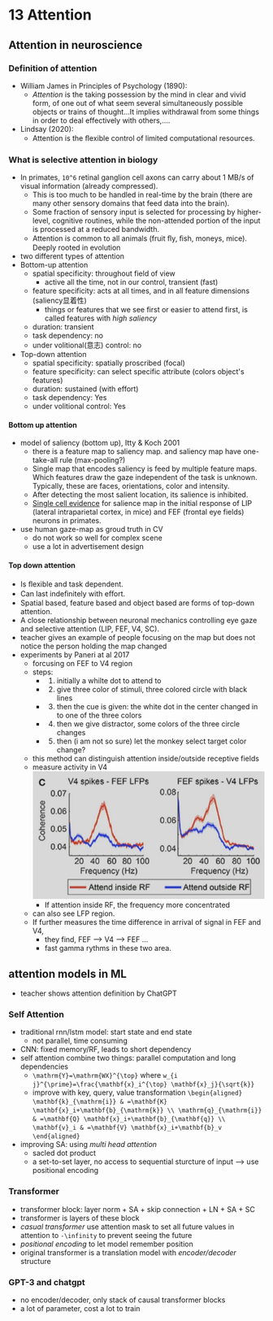 # 13 Attention

## Attention in neuroscience
### Definition of attention
- William James in Principles of Psychology (1890): 
    - *Attention* is the taking possession by the mind in clear and vivid form, of one out of what seem several simultaneously possible objects or trains of thought...It implies withdrawal from some things in order to deal effectively with others,….
- Lindsay (2020): 
    - Attention is the ﬂexible control of limited computational resources.


### What is selective attention in biology
- In primates, ``10^6`` retinal ganglion cell axons can carry about 1 MB/s of visual information (already compressed).
    - This is too much to be handled in real-time by the brain (there are many other sensory domains that feed data into the brain).
    - Some fraction of sensory input is selected for processing by higher-level, cognitive routines, while the non-attended portion of the input is processed at a reduced bandwidth.
    - Attention is common to all animals (fruit ﬂy, ﬁsh, moneys, mice). Deeply rooted in evolution
- two different types of attention
- Bottom-up attention
    - spatial specificity: throughout field of view
        - active all the time, not in our control, transient (fast)
    - feature specificity: acts at all times, and in all feature dimensions (saliency显着性)
        - things or features that we see first or easier to attend first, is called features with *high saliency*
    - duration: transient
    - task dependency: no
    - under volitional(意志) control: no
- Top-down attention
    - spatial specificity: spatially proscribed (focal)
    - feature specificity: can select specific attribute (colors object's features)
    - duration: sustained (with effort)
    - task dependency: Yes
    - under volitional control: Yes

#### Bottom up attention
- model of saliency (bottom up), Itty & Koch 2001
    - there is a feature map to saliency map. and saliency map have one-take-all rule (max-pooling?)
    - Single map that encodes saliency is feed by multiple feature maps. Which features draw the gaze independent of the task is unknown. Typically, these are faces, orientations, color and intensity.
    - After detecting the most salient location, its salience is inhibited.
    - <u>Single cell evidence</u> for salience map in the initial response of LIP (lateral intraparietal cortex, in mice) and FEF (frontal eye fields) neurons in primates.
- use human gaze-map as groud truth in CV
    - do not work so well for complex scene
    - use a lot in advertisement design

#### Top down attention
- Is ﬂexible and task dependent.
- Can last indeﬁnitely with eﬀort.
- Spatial based, feature based and object based are forms of top-down attention.
- A close relationship between neuronal mechanics controlling eye gaze and selective attention (LIP, FEF, V4, SC).
- teacher gives an example of people focusing on the map but does not notice the person holding the map changed
- experiments by Paneri at al 2017
    - forcusing on FEF to V4 region
    - steps:
        - 1. initially a whilte dot to attend to
        - 2. give three color of stimuli, three colored circle with black lines
        - 3. then the cue is given: the white dot in the center changed in to one of the three colors
        - 4. then we give distractor, some colors of the three circle changes
        - 5. then (i am not so sure) let the monkey select target color change?
    - this method can distinguish attention inside/outside receptive fields
    - measure activity in V4 ![-c300](media/16763008083515.png)
        - If attention inside RF, the frequency more concentrated
    - can also see LFP region.
    - If further measures the time difference in arrival of signal in FEF and V4, 
        - they find, FEF --> V4 --> FEF ...
        - fast gamma rythms in these two area.


## attention models in ML
- teacher shows attention definition by ChatGPT
### Self Attention
- traditional rnn/lstm model: start state and end state
    - not parallel, time consuming
- CNN: fixed memory/RF, leads to short dependency
- self attention combine two things: parallel computation and long dependencies
    - ``\mathrm{Y}=\mathrm{WX}^{\top}`` where ``w_{i j}^{\prime}=\frac{\mathbf{x}_i^{\top} \mathbf{x}_j}{\sqrt{k}}``
    - improve with key, query, value transformation ``\begin{aligned}
\mathbf{k}_{\mathrm{i}} & =\mathbf{K} \mathbf{x}_i+\mathbf{b}_{\mathrm{k}} \\
\mathrm{q}_{\mathrm{i}} & =\mathbf{Q} \mathbf{x}_i+\mathbf{b}_{\mathbf{q}} \\
\mathbf{v}_i & =\mathbf{V} \mathbf{x}_i+\mathbf{b}_v
\end{aligned}``
- improving SA: using *multi head attention*
    - sacled dot product
    - a set-to-set layer, no access to sequential sturcture of input --> use positional encoding

### Transformer
- transformer block: layer norm + SA + skip connection + LN + SA + SC
- transformer is layers of these block
- *casual transformer* use attention mask to set all future values in attention to ``-\infinity`` to prevent seeing the future
- *positional encoding* to let model remember position
- original transformer is a translation model with *encoder/decoder* structure

### GPT-3 and chatgpt
- no encoder/decoder, only stack of causal transformer blocks
- a lot of parameter, cost a lot to train